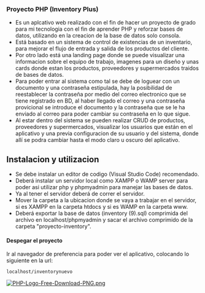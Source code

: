 ### Proyecto PHP (Inventory Plus)

- Es un aplcativo web realizado con el fin de hacer un proyecto de grado para mi tecnologia con el fin de aprender PHP y reforzar bases de datos, utilizando en la creacion de la base de datos solo consola.
- Está basado en un sistema de control de existencias de un inventario, para mejorar el flujo de entrada y salida de los productos del cliente.
- Por otro lado está una landing page donde se puede visualizar una informacion sobre el equipo de trabajo, imagenes para un diseño y unas cards donde estan los productos, proveedores y supermercados traidos de bases de datos.
- Para poder entrar al sistema como tal se debe de loguear con un documento y una contraseña estipulada, hay la posibilidad de reestablecer la contraseña por medio del correo electronico que se tiene registrado en BD, al haber llegado el correo y una contraseña provicional se introduce el documento y la contraseña que se le ha enviado al correo para poder cambiar su contraseña en lo que sigue.
- Al estar dentro del sistema se pueden realizar CRUD de productos, proveedores y supermercados, visualizar los usuarios que están en el aplicativo y una previa configuracion de su usuario y del sistema, donde allí se podra cambiar hasta el modo claro u oscuro del aplicativo.

## Instalacion y utilizacion
- Se debe instalar un editor de codigo (Visual Studio Code) recomendado.
- Deberá instalar un servidor local como XAMPP o WAMP server para poder asi utilizar php y phpmyadmin para manejar las bases de datos.
- Ya al tener el servidor deberá de correr el servidor.
- Mover la carpeta a la ubicacion donde se vaya a trabajar en el servidor, si es XAMPP en la carpeta htdocs y si es WAMP en la carpeta www.
- Deberá exportar la base de datos (inventory (9).sql) comprimida del archivo en localhost/phpmyadmin y sacar el archivo comprimido de la carpeta "proyecto-inventory".


#### Despegar el proyecto

Ir al navegador de preferencia para poder ver el aplicativo, colocando lo siguiente en la url:

    localhost/inventorynuevo
    


[![PHP-Logo-Free-Download-PNG.png](https://i.postimg.cc/XJgVRj2R/PHP-Logo-Free-Download-PNG.png)](https://postimg.cc/MMv2RSJ5)
